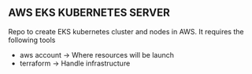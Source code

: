 ## AWS EKS KUBERNETES SERVER

Repo to create EKS kubernetes cluster and nodes in AWS. It requires the following tools

* aws account -> Where resources will be launch
* terraform -> Handle infrastructure

